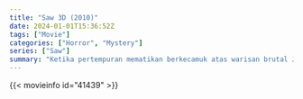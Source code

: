 ```yaml
---
title: "Saw 3D (2010)"
date: 2024-01-01T15:36:52Z
tags: ["Movie"]
categories: ["Horror", "Mystery"]
series: ["Saw"]
summary: "Ketika pertempuran mematikan berkecamuk atas warisan brutal Jigsaw, sekelompok penyintas Jigsaw berkumpul untuk mencari dukungan dari guru swadaya dan sesama penyintas Bobby Dagen, seorang pria yang memiliki rahasia gelap yang memicu gelombang teror baru."
---
```


<mux-player stream-type="on-demand"
src="https://kp3d-my.sharepoint.com/personal/ryoo_kp3d_onmicrosoft_com/_layouts/15/download.aspx?share=EY_Icz97lrFDth3TjvM9cyYBZ3s8832YRPUdZxTPwFZeZQ" prefer-playback="mse" controls>

</mux-player>


{{< movieinfo id="41439" >}}

<script src="https://cdn.jsdelivr.net/npm/@mux/mux-player"></script>

 <script type="application/ld+json ">
{
"@context": "https://schema.org/",
"@type": "VideoObject",
"name": "Saw 3D",
"contentUrl": "https://stream.mux.com/MfVTJBCIOZtWUCnrbc5PjaGmUtRbOv7qCaM5ko4STj4.m3u8",
"thumbnailUrl": "https://www.themoviedb.org/t/p/original/9eSoJrj8LkbUzuPSJzgSXWKexKj.jpg?width=314&fit_mode=preserve&time=25",
"uploadDate": "2023-12-25T06:24:19Z",
}

</script>